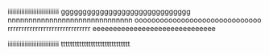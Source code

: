 iiiiiiiiiiiiiiiiiiiiiiiiiiiiii
gggggggggggggggggggggggggggggg
nnnnnnnnnnnnnnnnnnnnnnnnnnnnnn
oooooooooooooooooooooooooooooo
rrrrrrrrrrrrrrrrrrrrrrrrrrrrrr
eeeeeeeeeeeeeeeeeeeeeeeeeeeeee

iiiiiiiiiiiiiiiiiiiiiiiiiiiiii
tttttttttttttttttttttttttttttt
